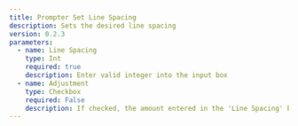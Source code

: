 ```yaml
---
title: Prompter Set Line Spacing
description: Sets the desired line spacing
version: 0.2.3
parameters:
  - name: Line Spacing
    type: Int
    required: true
    description: Enter valid integer into the input box
  - name: Adjustment
    type: Checkbox
    required: False
    description: If checked, the amount entered in the 'Line Spacing' box will be added to the current setting
---
```


